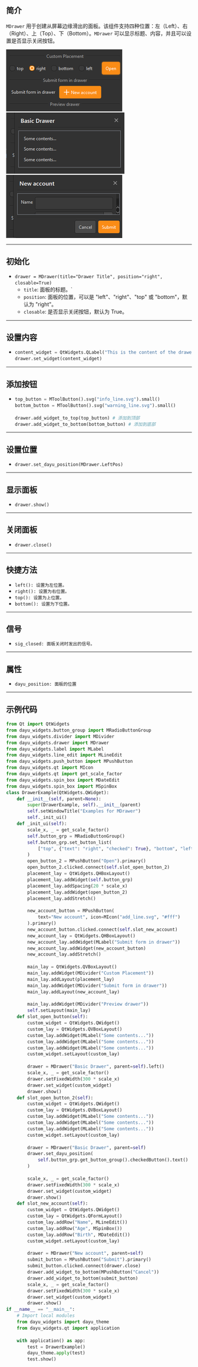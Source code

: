 ## 简介
`MDrawer` 用于创建从屏幕边缘滑出的面板。该组件支持四种位置：左（Left）、右（Right）、上（Top）、下（Bottom）。`MDrawer` 可以显示标题、内容，并且可以设置是否显示关闭按钮。

![img_126.png](img_126.png)![img_127.png](img_127.png)![img_128.png](img_128.png)
******
## 初始化
  - `drawer = MDrawer(title="Drawer Title", position="right", closable=True)`
    - `title`: 面板的标题。`
    - `position`: 面板的位置，可以是 "left"、"right"、"top" 或 "bottom"，默认为 "right"。
    - `closable`: 是否显示关闭按钮，默认为 True。
********
## 设置内容
  - ```python
    content_widget = QtWidgets.QLabel("This is the content of the drawer.")
    drawer.set_widget(content_widget)
    ```
******
## 添加按钮
  - ```python
    top_button = MToolButton().svg("info_line.svg").small()
    bottom_button = MToolButton().svg("warning_line.svg").small()

    drawer.add_widget_to_top(top_button) # 添加到顶部
    drawer.add_widget_to_bottom(bottom_button) # 添加到底部
    ```
******
## 设置位置
  - `drawer.set_dayu_position(MDrawer.LeftPos)`
******
## 显示面板
  - `drawer.show()`
******
## 关闭面板
  - `drawer.close()`
******
## 快捷方法
  - `left(): 设置为左位置。`
  - `right(): 设置为右位置。`
  - `top(): 设置为上位置。`
  - `bottom(): 设置为下位置。`
******
## 信号
  - `sig_closed: 面板关闭时发出的信号。`
******
## 属性
  - `dayu_position: 面板的位置`
******
## 示例代码

```python
from Qt import QtWidgets
from dayu_widgets.button_group import MRadioButtonGroup
from dayu_widgets.divider import MDivider
from dayu_widgets.drawer import MDrawer
from dayu_widgets.label import MLabel
from dayu_widgets.line_edit import MLineEdit
from dayu_widgets.push_button import MPushButton
from dayu_widgets.qt import MIcon
from dayu_widgets.qt import get_scale_factor
from dayu_widgets.spin_box import MDateEdit
from dayu_widgets.spin_box import MSpinBox
class DrawerExample(QtWidgets.QWidget):
    def __init__(self, parent=None):
        super(DrawerExample, self).__init__(parent)
        self.setWindowTitle("Examples for MDrawer")
        self._init_ui()
    def _init_ui(self):
        scale_x, _ = get_scale_factor()
        self.button_grp = MRadioButtonGroup()
        self.button_grp.set_button_list(
            ["top", {"text": "right", "checked": True}, "bottom", "left"]
        )
        open_button_2 = MPushButton("Open").primary()
        open_button_2.clicked.connect(self.slot_open_button_2)
        placement_lay = QtWidgets.QHBoxLayout()
        placement_lay.addWidget(self.button_grp)
        placement_lay.addSpacing(20 * scale_x)
        placement_lay.addWidget(open_button_2)
        placement_lay.addStretch()

        new_account_button = MPushButton(
            text="New account", icon=MIcon("add_line.svg", "#fff")
        ).primary()
        new_account_button.clicked.connect(self.slot_new_account)
        new_account_lay = QtWidgets.QHBoxLayout()
        new_account_lay.addWidget(MLabel("Submit form in drawer"))
        new_account_lay.addWidget(new_account_button)
        new_account_lay.addStretch()

        main_lay = QtWidgets.QVBoxLayout()
        main_lay.addWidget(MDivider("Custom Placement"))
        main_lay.addLayout(placement_lay)
        main_lay.addWidget(MDivider("Submit form in drawer"))
        main_lay.addLayout(new_account_lay)

        main_lay.addWidget(MDivider("Preview drawer"))
        self.setLayout(main_lay)
    def slot_open_button(self):
        custom_widget = QtWidgets.QWidget()
        custom_lay = QtWidgets.QVBoxLayout()
        custom_lay.addWidget(MLabel("Some contents..."))
        custom_lay.addWidget(MLabel("Some contents..."))
        custom_lay.addWidget(MLabel("Some contents..."))
        custom_widget.setLayout(custom_lay)

        drawer = MDrawer("Basic Drawer", parent=self).left()
        scale_x, _ = get_scale_factor()
        drawer.setFixedWidth(300 * scale_x)
        drawer.set_widget(custom_widget)
        drawer.show()
    def slot_open_button_2(self):
        custom_widget = QtWidgets.QWidget()
        custom_lay = QtWidgets.QVBoxLayout()
        custom_lay.addWidget(MLabel("Some contents..."))
        custom_lay.addWidget(MLabel("Some contents..."))
        custom_lay.addWidget(MLabel("Some contents..."))
        custom_widget.setLayout(custom_lay)

        drawer = MDrawer("Basic Drawer", parent=self)
        drawer.set_dayu_position(
            self.button_grp.get_button_group().checkedButton().text()
        )

        scale_x, _ = get_scale_factor()
        drawer.setFixedWidth(300 * scale_x)
        drawer.set_widget(custom_widget)
        drawer.show()
    def slot_new_account(self):
        custom_widget = QtWidgets.QWidget()
        custom_lay = QtWidgets.QFormLayout()
        custom_lay.addRow("Name", MLineEdit())
        custom_lay.addRow("Age", MSpinBox())
        custom_lay.addRow("Birth", MDateEdit())
        custom_widget.setLayout(custom_lay)

        drawer = MDrawer("New account", parent=self)
        submit_button = MPushButton("Submit").primary()
        submit_button.clicked.connect(drawer.close)
        drawer.add_widget_to_bottom(MPushButton("Cancel"))
        drawer.add_widget_to_bottom(submit_button)
        scale_x, _ = get_scale_factor()
        drawer.setFixedWidth(300 * scale_x)
        drawer.set_widget(custom_widget)
        drawer.show()
if __name__ == "__main__":
    # Import local modules
    from dayu_widgets import dayu_theme
    from dayu_widgets.qt import application

    with application() as app:
        test = DrawerExample()
        dayu_theme.apply(test)
        test.show()
```